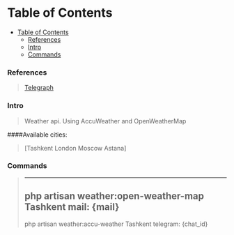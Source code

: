 # Table of Contents
- [Table of Contents](#table-of-contents)
    - [References](#references)
    - [Intro](#intro)
    - [Commands](#commands)
   

### References
>[Telegraph](https://defstudio.github.io/telegraph/)

### Intro
> Weather api. Using AccuWeather and OpenWeatherMap

####Available cities: 
> [Tashkent London Moscow	Astana]

### Commands

>--------------------------------------------------------------------
> php artisan weather:open-weather-map Tashkent mail: {mail}
>------------------------------------------------------------------
> php artisan weather:accu-weather Tashkent telegram: {chat_id}
